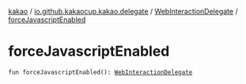 [kakao](../../index.md) / [io.github.kakaocup.kakao.delegate](../index.md) / [WebInteractionDelegate](index.md) / [forceJavascriptEnabled](./force-javascript-enabled.md)

# forceJavascriptEnabled

`fun forceJavascriptEnabled(): `[`WebInteractionDelegate`](index.md)